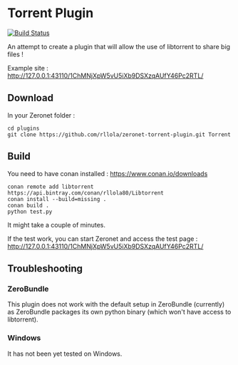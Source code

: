 # Torrent Plugin

[![Build Status](https://travis-ci.org/rllola/zeronet-torrent-plugin.svg?branch=master)](https://travis-ci.org/rllola/zeronet-torrent-plugin)

An attempt to create a plugin that will allow the use of libtorrent to share big files !

Example site : http://127.0.0.1:43110/1ChMNjXpW5vU5iXb9DSXzqAUfY46Pc2RTL/

## Download

In your Zeronet folder :
```
cd plugins
git clone https://github.com/rllola/zeronet-torrent-plugin.git Torrent
```

## Build

You need to have conan installed : https://www.conan.io/downloads

```
conan remote add libtorrent https://api.bintray.com/conan/rllola80/Libtorrent
conan install --build=missing .
conan build .
python test.py
```

It might take a couple of minutes.

If the test work, you can start Zeronet and access the test page :
http://127.0.0.1:43110/1ChMNjXpW5vU5iXb9DSXzqAUfY46Pc2RTL/

## Troubleshooting

### ZeroBundle

This plugin does not work with the default setup in ZeroBundle (currently) as ZeroBundle packages its own python binary (which won't have access to libtorrent).

### Windows

It has not been yet tested on Windows.
